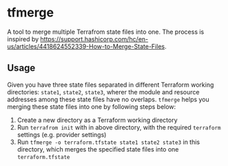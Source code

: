 # tfmerge

A tool to merge multiple Terrafrom state files into one. The process is inspired by https://support.hashicorp.com/hc/en-us/articles/4418624552339-How-to-Merge-State-Files.

## Usage

Given you have three state files separated in different Terraform working directories: `state1`, `state2`, `state3`, wherer the module and resource addresses among these state files have no overlaps. `tfmerge` helps you merging these state files into one by following steps below:

1. Create a new directory as a Terraform working directory
2. Run `terrafrom init` with in above directory, with the required `terraform` settings (e.g. provider settings)
3. Run `tfmerge -o terraform.tfstate state1 state2 state3` in this directory, which merges the specified state files into one `terraform.tfstate`
